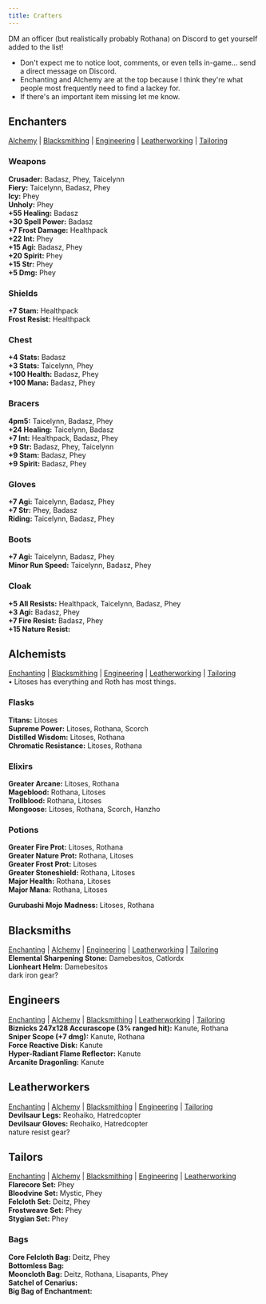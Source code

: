 ```yaml
---
title: Crafters
---
```

DM an officer (but realistically probably Rothana) on Discord to get yourself added to the list!
- Don't expect me to notice loot, comments, or even tells in-game... send a direct message on Discord.
- Enchanting and Alchemy are at the top because I think they're what people most frequently need to find a lackey for.
- If there's an important item missing let me know.

## Enchanters
[Alchemy](#alchemists) | [Blacksmithing](#blacksmiths) | [Engineering](#engineers) | [Leatherworking](#leatherworkers) | [Tailoring](#tailors)

### Weapons
**Crusader:** Badasz, Phey, Taicelynn <br />
**Fiery:** Taicelynn, Badasz, Phey <br />
**Icy:** Phey <br />
**Unholy:** Phey <br />
**+55 Healing:** Badasz <br />
**+30 Spell Power:** Badasz <br />
**+7 Frost Damage:** Healthpack <br />
**+22 Int:** Phey <br />
**+15 Agi:** Badasz, Phey <br />
**+20 Spirit:** Phey <br />
**+15 Str:** Phey <br />
**+5 Dmg:** Phey <br />

### Shields
**+7 Stam:** Healthpack <br />
**Frost Resist:** Healthpack <br />

### Chest
**+4 Stats:** Badasz <br />
**+3 Stats:** Taicelynn, Phey <br />
**+100 Health:** Badasz, Phey <br />
**+100 Mana:** Badasz, Phey <br />

### Bracers
**4pm5:** Taicelynn, Badasz, Phey <br />
**+24 Healing:** Taicelynn, Badasz <br />
**+7 Int:** Healthpack, Badasz, Phey <br />
**+9 Str:** Badasz, Phey, Taicelynn <br />
**+9 Stam:** Badasz, Phey <br />
**+9 Spirit:** Badasz, Phey <br />

### Gloves
**+7 Agi:** Taicelynn, Badasz, Phey <br />
**+7 Str:** Phey, Badasz <br />
**Riding:** Taicelynn, Badasz, Phey <br />

### Boots
**+7 Agi:** Taicelynn, Badasz, Phey <br />
**Minor Run Speed:** Taicelynn, Badasz, Phey <br />

### Cloak
**+5 All Resists:** Healthpack, Taicelynn, Badasz, Phey <br />
**+3 Agi:** Badasz, Phey <br />
**+7 Fire Resist:** Badasz, Phey <br />
**+15 Nature Resist:** 

## Alchemists
[Enchanting](#enchanting) | [Blacksmithing](#blacksmiths) | [Engineering](#engineers) | [Leatherworking](#leatherworkers) | [Tailoring](#tailors) <br />
• Litoses has everything and Roth has most things.

### Flasks
**Titans:** Litoses  <br />
**Supreme Power:** Litoses, Rothana, Scorch <br />
**Distilled Wisdom:** Litoses, Rothana <br />
**Chromatic Resistance:** Litoses, Rothana <br />

### Elixirs
**Greater Arcane:** Litoses, Rothana <br />
**Mageblood:** Rothana, Litoses <br />
**Trollblood:** Rothana, Litoses <br />
**Mongoose:** Litoses, Rothana, Scorch, Hanzho <br />

### Potions
**Greater Fire Prot:** Litoses, Rothana <br />
**Greater Nature Prot:** Rothana, Litoses <br />
**Greater Frost Prot:** Litoses <br />
**Greater Stoneshield:** Rothana, Litoses <br />
**Major Health:** Rothana, Litoses <br />
**Major Mana:** Rothana, Litoses <br />

**Gurubashi Mojo Madness:** Litoses, Rothana <br />

## Blacksmiths
[Enchanting](#enchanting) | [Alchemy](#alchemists) | [Engineering](#engineers) | [Leatherworking](#leatherworkers) | [Tailoring](#tailors) <br />
**Elemental Sharpening Stone:** Damebesitos, Catlordx <br />
**Lionheart Helm:** Damebesitos <br />
dark iron gear?

## Engineers
[Enchanting](#enchanting) | [Alchemy](#alchemists) | [Blacksmithing](#blacksmiths) | [Leatherworking](#leatherworkers) | [Tailoring](#tailors) <br />
**Biznicks 247x128 Accurascope (3% ranged hit):** Kanute, Rothana <br />
**Sniper Scope (+7 dmg):** Kanute, Rothana <br />
**Force Reactive Disk:** Kanute <br />
**Hyper-Radiant Flame Reflector:** Kanute <br />
**Arcanite Dragonling:** Kanute <br />

## Leatherworkers
[Enchanting](#enchanting) | [Alchemy](#alchemists) | [Blacksmithing](#blacksmiths) | [Engineering](#engineers) | [Tailoring](#tailors) <br />
**Devilsaur Legs:** Reohaiko, Hatredcopter <br />
**Devilsaur Gloves:** Reohaiko, Hatredcopter <br />
nature resist gear?

## Tailors
[Enchanting](#enchanting) | [Alchemy](#alchemists) | [Blacksmithing](#blacksmiths) | [Engineering](#engineers) | [Leatherworking](#leatherworkers) <br />
**Flarecore Set:** Phey <br />
**Bloodvine Set:** Mystic, Phey <br />
**Felcloth Set:** Deitz, Phey <br />
**Frostweave Set:** Phey <br />
**Stygian Set:** Phey <br />

### Bags
**Core Felcloth Bag:** Deitz, Phey <br />
**Bottomless Bag:**  <br />
**Mooncloth Bag:** Deitz, Rothana, Lisapants, Phey <br />
**Satchel of Cenarius:**  <br />
**Big Bag of Enchantment:** <br />
